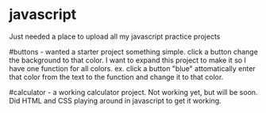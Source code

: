 # javascript

Just needed a place to upload all my javascript practice projects

#buttons - wanted a starter project something simple. click a button change the background to that color. I want to expand this project to make it so I have one function for all colors. 
  ex. click a button "blue" attomatically enter that color from the text to the function and change it to that color.
  
#calculator - a working calculator project. Not working yet, but will be soon. Did HTML and CSS playing around in javascript to get it working.
